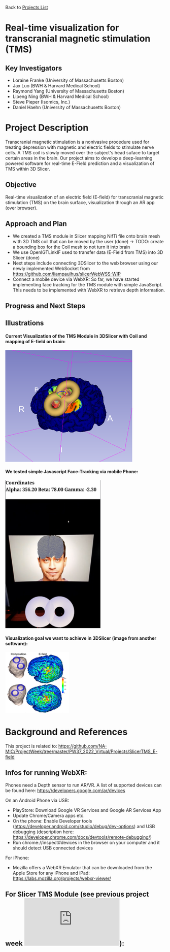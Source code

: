 Back to [Projects List](../../README.md#ProjectsList)

# Real-time visualization for transcranial magnetic stimulation (TMS)

## Key Investigators

- Loraine Franke (University of Massachusetts Boston)
- Jax Luo (BWH & Harvard Medical School)
- Raymond Yang (University of Massachusetts Boston)
- Lipeng Ning (BWH & Harvard Medical School)
- Steve Pieper (Isomics, Inc.)
- Daniel Haehn (University of Massachusetts Boston)

# Project Description

Transcranial magnetic stimulation is a nonivasive procedure used for treating depression with magnetic and electric fields to stimulate nerve cells. 
A TMS coil is slowly moved over the subject's head suface to target certain areas in the brain. 
Our project aims to develop a deep-learning powered software for real-time E-Field prediction and a visualization of TMS within 3D Slicer.

## Objective

Real-time visualization of an electric field (E-field) for transcranial magnetic stimulation (TMS) on the brain surface, visualization through an AR app (over browser).

## Approach and Plan
- We created a TMS module in Slicer mapping NifTi file onto brain mesh with 3D TMS coil that can be moved by the user (done) -> TODO: create a bounding box for the Coil mesh to not turn it into brain
- We use OpenIGTLinkIF used to transfer data (E-Field from TMS) into 3D Slicer (done)
- Next steps include connecting 3DSlicer to the web browser using our newly implemented WebSocket from https://github.com/liampaulhus/slicerWebWSS-WIP
- Connect a mobile device via WebXR: So far, we have started implementing face tracking for the TMS module with simple JavaScript. This needs to be implemented with WebXR to retrieve depth information.

## Progress and Next Steps

## Illustrations

####  Current Visualization of the TMS Module in 3DSlicer with Coil and mapping of E-field on brain:

<img src="./tmscoil_on_brain_surface.png" width="400" alt="SlicerTMS Module with Efield mapped on brain">
<!-- ![SlicerTMS Module with Efield mapped on brain](./tmscoil_on_brain_surface.png) -->

#### We tested simple Javascript Face-Tracking via mobile Phone:

<img src="./brain_facetracking.png" width="300" alt="Facetracking in javascript for mobile phone">
<!-- ![Facetracking in javascript for mobile phone](./brain_facetracking.png) -->

#### Visualization goal we want to achieve in 3DSlicer (image from another software):

<img src="./tmsonbrain.png" width="200" alt="Brain surface and DT">
<!-- ![Brain surface and DT](./tmsonbrain.png) -->


# Background and References

This project is related to: https://github.com/NA-MIC/ProjectWeek/tree/master/PW37_2022_Virtual/Projects/SlicerTMS_E-field

## Infos for running WebXR:

Phones need a Depth sensor to run AR/VR. A list of supported devices can be found here: https://developers.google.com/ar/devices

On an Android Phone via USB: 
- PlayStore: Download Google VR Services and Google AR Services App
- Update Chrome/Camera apps etc.
- On the phone: Enable Developer tools (https://developer.android.com/studio/debug/dev-options) and USB debugging (description here: https://developer.chrome.com/docs/devtools/remote-debugging/)
- Run chrome://inspect#devices in the browser on your computer and it should detect USB connected devices

For iPhone: 
- Mozilla offers a WebXR Emulator that can be downloaded from the Apple Store for any iPhone and iPad: https://labs.mozilla.org/projects/webxr-viewer/

## For Slicer TMS Module (see previous project week ![PW 36](https://github.com/NA-MIC/ProjectWeek/blob/master/PW36_2022_Virtual/Projects/SlicerTMS_Module/README.md)):

<!-- vtkProbeFilter: https://vtk.org/doc/nightly/html/classvtkProbeFilter.html
Moving fiducials with CPYY: https://gist.github.com/pieper/f9da3e0a73c70981b48d0747132526d5

Measure rendering time in 3D Slicer:
1. Getting renderer: https://slicer.readthedocs.io/en/latest/developer_guide/script_repository.html#access-vtk-views-renderers-and-cameras
2. Then applying renderer.GetLastRenderTimeInSeconds()
